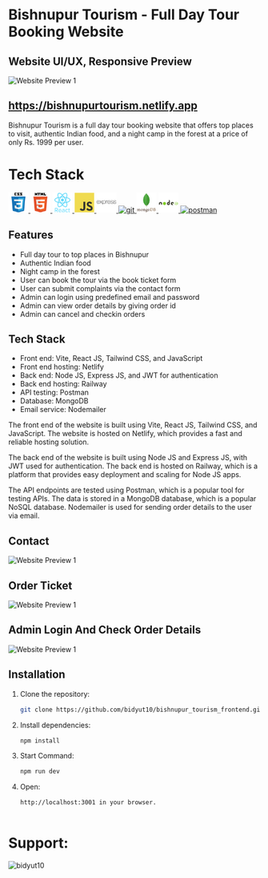 # Bishnupur Tourism - Full Day Tour Booking Website

## Website UI/UX, Responsive Preview
![Website Preview 1](https://i.postimg.cc/C1NjCSRB/Picsart-23-03-27-13-59-06-545.jpg)
## https://bishnupurtourism.netlify.app


Bishnupur Tourism is a full day tour booking website that offers top places to visit, authentic Indian food, and a night camp in the forest at a price of only Rs. 1999 per user. 

<h1 align="left">Tech Stack</h1>
<p align="left">
<a href="https://www.w3schools.com/css/" target="_blank" rel="noreferrer"> <img src="https://raw.githubusercontent.com/devicons/devicon/master/icons/css3/css3-original-wordmark.svg" alt="css3" width="40" height="40"/> </a>
<a href="https://www.w3.org/html/" target="_blank" rel="noreferrer"> <img src="https://raw.githubusercontent.com/devicons/devicon/master/icons/html5/html5-original-wordmark.svg" alt="html5" width="40" height="40"/> </a> 
<a href="https://www.w3.org/react/" target="_blank" rel="noreferrer"> <img src="https://raw.githubusercontent.com/devicons/devicon/master/icons/react/react-original-wordmark.svg" alt="react" width="40" height="40"/> </a>
<a href="https://developer.mozilla.org/en-US/docs/Web/JavaScript" target="_blank" rel="noreferrer"> <img src="https://raw.githubusercontent.com/devicons/devicon/master/icons/javascript/javascript-original.svg" alt="javascript" width="40" height="40"/> </a> 
 <a href="https://expressjs.com" target="_blank" rel="noreferrer"> <img src="https://raw.githubusercontent.com/devicons/devicon/master/icons/express/express-original-wordmark.svg" alt="express" width="40" height="40"/> </a> 
 <a href="https://git-scm.com/" target="_blank" rel="noreferrer"> <img src="https://www.vectorlogo.zone/logos/git-scm/git-scm-icon.svg" alt="git" width="40" height="40"/> </a> 
 <a href="https://www.mongodb.com/" target="_blank" rel="noreferrer"> <img src="https://raw.githubusercontent.com/devicons/devicon/master/icons/mongodb/mongodb-original-wordmark.svg" alt="mongodb" width="40" height="40"/> </a> 
 <a href="https://nodejs.org" target="_blank" rel="noreferrer"> <img src="https://raw.githubusercontent.com/devicons/devicon/master/icons/nodejs/nodejs-original-wordmark.svg" alt="nodejs" width="40" height="40"/> </a> 
 <a href="https://postman.com" target="_blank" rel="noreferrer"> <img src="https://www.vectorlogo.zone/logos/getpostman/getpostman-icon.svg" alt="postman" width="40" height="40"/> </a> 
 </p>

## Features

- Full day tour to top places in Bishnupur
- Authentic Indian food
- Night camp in the forest
- User can book the tour via the book ticket form
- User can submit complaints via the contact form
- Admin can login using predefined email and password
- Admin can view order details by giving order id
- Admin can cancel and checkin orders

## Tech Stack

- Front end: Vite, React JS, Tailwind CSS, and JavaScript
- Front end hosting: Netlify
- Back end: Node JS, Express JS, and JWT for authentication
- Back end hosting: Railway
- API testing: Postman
- Database: MongoDB
- Email service: Nodemailer

The front end of the website is built using Vite, React JS, Tailwind CSS, and JavaScript. The website is hosted on Netlify, which provides a fast and reliable hosting solution. 

The back end of the website is built using Node JS and Express JS, with JWT used for authentication. The back end is hosted on Railway, which is a platform that provides easy deployment and scaling for Node JS apps.

The API endpoints are tested using Postman, which is a popular tool for testing APIs. The data is stored in a MongoDB database, which is a popular NoSQL database. Nodemailer is used for sending order details to the user via email.


## Contact
![Website Preview 1](https://i.postimg.cc/NMDQQPnv/Picsart-23-03-27-13-51-02-808.jpg)


## Order Ticket
![Website Preview 1](https://i.postimg.cc/G3zvfLqq/Picsart-23-03-27-13-47-40-422.jpg)


## Admin Login And Check Order Details
![Website Preview 1](https://i.postimg.cc/4ytys1p6/Picsart-23-03-27-13-45-39-074.jpg)


## Installation

1. Clone the repository:
   ```bash
   git clone https://github.com/bidyut10/bishnupur_tourism_frontend.git

2. Install dependencies:
   ```bash
   npm install

2. Start Command:
   ```bash
   npm run dev

3. Open:
   ```bash
   http://localhost:3001 in your browser.



<h1 align="left">Support:</h1>
<p><a href="https://www.buymeacoffee.com/bidyutkundu"> <img align="left" src="https://cdn.buymeacoffee.com/buttons/v2/default-yellow.png" height="50" width="210" alt="bidyut10" /></a></p><br><br>